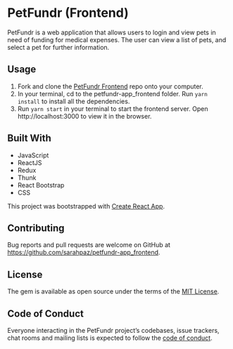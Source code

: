# PetFundr (Frontend)

PetFundr is a web application that allows users to login and view pets in need of funding for medical expenses. The user can view a list of pets, and select a pet for further information.

## Usage

1. Fork and clone the [PetFundr Frontend](https://github.com/sarahpaz/petfundr-app_frontend) repo onto your computer.
2. In your terminal, cd to the petfundr-app_frontend folder. Run `yarn install` to install all the dependencies.
3. Run `yarn start` in your terminal to start the frontend server. Open http://localhost:3000 to view it in the browser.

## Built With

- JavaScript
- ReactJS
- Redux
- Thunk
- React Bootstrap
- CSS

This project was bootstrapped with [Create React App](https://github.com/facebook/create-react-app).

## Contributing

Bug reports and pull requests are welcome on GitHub at https://github.com/sarahpaz/petfundr-app_frontend.

## License

The gem is available as open source under the terms of the [MIT License](https://opensource.org/licenses/MIT).

## Code of Conduct

Everyone interacting in the PetFundr project’s codebases, issue trackers, chat rooms and mailing lists is expected to follow the [code of conduct](https://github.com/sarahpaz/tealish/blob/master/CODE_OF_CONDUCT.md).

